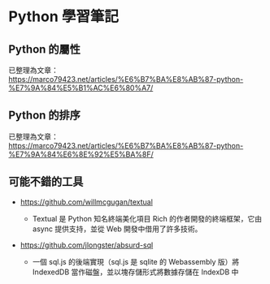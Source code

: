 # Python 學習筆記

## Python 的屬性

已整理為文章： https://marco79423.net/articles/%E6%B7%BA%E8%AB%87-python-%E7%9A%84%E5%B1%AC%E6%80%A7/

## Python 的排序

已整理為文章： https://marco79423.net/articles/%E6%B7%BA%E8%AB%87-python-%E7%9A%84%E6%8E%92%E5%BA%8F/

## 可能不錯的工具

* https://github.com/willmcgugan/textual
    * Textual 是 Python 知名終端美化項目 Rich 的作者開發的終端框架，它由 async 提供支持，並從 Web 開發中借用了許多技術。


* https://github.com/jlongster/absurd-sql
    * 一個 sql.js 的後端實現（sql.js 是 sqlite 的 Webassembly 版）將 IndexedDB 當作磁盤，並以塊存儲形式將數據存儲在 IndexDB 中
